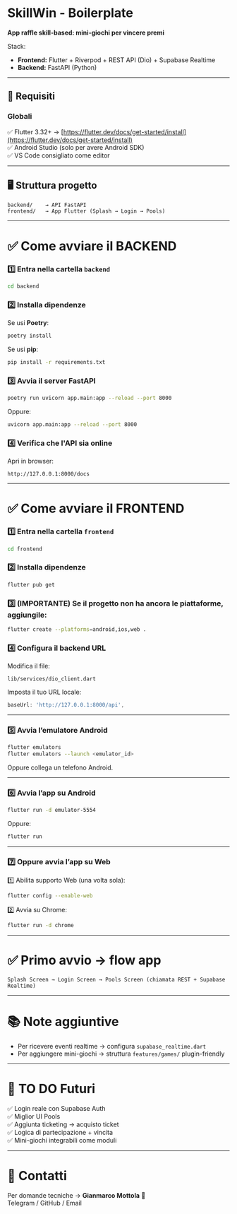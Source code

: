 # SkillWin - Boilerplate

**App raffle skill-based: mini-giochi per vincere premi**

Stack:
- **Frontend:** Flutter + Riverpod + REST API (Dio) + Supabase Realtime
- **Backend:** FastAPI (Python)

---

## 🚀 Requisiti

### Globali
✅ Flutter 3.32+ → [https://flutter.dev/docs/get-started/install](https://flutter.dev/docs/get-started/install)  
✅ Android Studio (solo per avere Android SDK)  
✅ VS Code consigliato come editor  

---

## 🖥️ Struttura progetto

```
backend/    → API FastAPI
frontend/   → App Flutter (Splash → Login → Pools)
```

---

# ✅ Come avviare il BACKEND

### 1️⃣ Entra nella cartella `backend`

```bash
cd backend
```

### 2️⃣ Installa dipendenze

Se usi **Poetry**:
```bash
poetry install
```

Se usi **pip**:
```bash
pip install -r requirements.txt
```

### 3️⃣ Avvia il server FastAPI

```bash
poetry run uvicorn app.main:app --reload --port 8000
```

Oppure:
```bash
uvicorn app.main:app --reload --port 8000
```

### 4️⃣ Verifica che l'API sia online

Apri in browser:
```
http://127.0.0.1:8000/docs
```

---

# ✅ Come avviare il FRONTEND

### 1️⃣ Entra nella cartella `frontend`

```bash
cd frontend
```

### 2️⃣ Installa dipendenze

```bash
flutter pub get
```

### 3️⃣ (IMPORTANTE) Se il progetto non ha ancora le piattaforme, aggiungile:

```bash
flutter create --platforms=android,ios,web .
```

### 4️⃣ Configura il backend URL

Modifica il file:

```
lib/services/dio_client.dart
```

Imposta il tuo URL locale:

```dart
baseUrl: 'http://127.0.0.1:8000/api',
```

---

### 5️⃣ Avvia l’emulatore Android

```bash
flutter emulators
flutter emulators --launch <emulator_id>
```

Oppure collega un telefono Android.

---

### 6️⃣ Avvia l’app su Android

```bash
flutter run -d emulator-5554
```

Oppure:
```bash
flutter run
```

---

### 7️⃣ Oppure avvia l’app su Web

1️⃣ Abilita supporto Web (una volta sola):

```bash
flutter config --enable-web
```

2️⃣ Avvia su Chrome:

```bash
flutter run -d chrome
```

---

# ✅ Primo avvio → flow app

```
Splash Screen → Login Screen → Pools Screen (chiamata REST + Supabase Realtime)
```

---

# 📚 Note aggiuntive

- Per ricevere eventi realtime → configura `supabase_realtime.dart`
- Per aggiungere mini-giochi → struttura `features/games/` plugin-friendly

---

# 🎁 TO DO Futuri

✅ Login reale con Supabase Auth  
✅ Miglior UI Pools  
✅ Aggiunta ticketing → acquisto ticket  
✅ Logica di partecipazione + vincita  
✅ Mini-giochi integrabili come moduli

---

# 🔗 Contatti

Per domande tecniche → **Gianmarco Mottola** 🚀  
Telegram / GitHub / Email